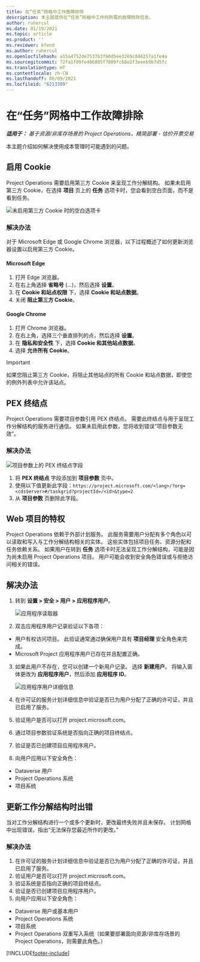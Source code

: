 ```yaml
---
title: 在“任务”网格中工作故障排除
description: 本主题提供在“任务”网格中工作时所需的故障排除信息。
author: ruhercul
ms.date: 01/19/2021
ms.topic: article
ms.product: ''
ms.reviewer: kfend
ms.author: ruhercul
ms.openlocfilehash: a15a4752de7537b3f60d5ee3269c846257a1fe4a
ms.sourcegitcommit: 72fa1f09fe406805f7009fc68e2f3eeeb9b7d5fc
ms.translationtype: HT
ms.contentlocale: zh-CN
ms.lasthandoff: 06/09/2021
ms.locfileid: "6213389"
---
```

# <a name="troubleshoot-working-in-the-task-grid"></a>在“任务”网格中工作故障排除 

_**适用于：** 基于资源/非库存场景的 Project Operations，精简部署 - 估价开票交易_

本主题介绍如何解决使用成本管理时可能遇到的问题。

## <a name="enable-cookies"></a>启用 Cookie

Project Operations 需要启用第三方 Cookie 来呈现工作分解结构。 如果未启用第三方 Cookie，在选择 **项目** 页上的 **任务** 选项卡时，您会看到空白页面，而不是看到任务。

![未启用第三方 Cookie 时的空白选项卡](media/blankschedule.png)


### <a name="workaround"></a>解决办法
对于 Microsoft Edge 或 Google Chrome 浏览器，以下过程概述了如何更新浏览器设置以启用第三方 Cookie。

#### <a name="microsoft-edge"></a>Microsoft Edge

1. 打开 Edge 浏览器。
2. 在右上角选择 **省略号** (...)，然后选择 **设置**。
3. 在 **Cookie 和站点权限** 下，选择 **Cookie 和站点数据**。
4. 关闭 **阻止第三方 Cookie**。

#### <a name="google-chrome"></a>Google Chrome

1. 打开 Chrome 浏览器。
2. 在右上角，选择三个垂直排列的点，然后选择 **设置**。
3. 在 **隐私和安全性** 下，选择 **Cookie 和其他站点数据**。
4. 选择 **允许所有 Cookie**。

> [!IMPORTANT]
> 如果您阻止第三方 Cookie，将阻止其他站点的所有 Cookie 和站点数据，即使您的例外列表中允许该站点。

## <a name="pex-endpoint"></a>PEX 终结点

Project Operations 需要项目参数引用 PEX 终结点。 需要此终结点与用于呈现工作分解结构的服务进行通信。 如果未启用此参数，您将收到错误“项目参数无效”。 

### <a name="workaround"></a>解决办法
 ![项目参数上的 PEX 终结点字段](media/projectparameter.png)

1. 将 **PEX 终结点** 字段添加到 **项目参数** 页中。
2. 使用以下值更新此字段：`https://project.microsoft.com/<lang>/?org=<cdsServer>#/taskgrid?projectId=/<id>&type=2`
3. 从 **项目参数** 页删除此字段。

## <a name="privileges-for-project-for-the-web"></a>Web 项目的特权

Project Operations 依赖于外部计划服务。 此服务需要用户分配有多个角色以可以读取和写入与工作分解结构相关的实体。 这些实体包括项目任务、资源分配和任务依赖关系。 如果用户在转到 **任务** 选项卡时无法呈现工作分解结构，可能是因为尚未启用 Project Operations 项目。 用户可能会收到安全角色错误或与拒绝访问相关的错误。


## <a name="workaround"></a>解决办法

1. 转到 **设置 > 安全 > 用户 > 应用程序用户**。  

   ![应用程序读取器](media/applicationuser.jpg)
   
2. 双击应用程序用户记录验证以下各项：

 - 用户有权访问项目。 此验证通常通过确保用户具有 **项目经理** 安全角色来完成。
 - Microsoft Project 应用程序用户已存在并且配置正确。
 
3. 如果此用户不存在，您可以创建一个新用户记录。 选择 **新建用户**。 将输入窗体更改为 **应用程序用户**，然后添加 **应用程序 ID**。

   ![应用程序用户详细信息](media/applicationuserdetails.jpg)

4. 在许可证的服务计划详细信息中验证是否已为用户分配了正确的许可证，并且已启用了服务。
5. 验证用户是否可以打开 project.microsoft.com。
6. 通过项目参数验证系统是否指向正确的项目终结点。
7. 验证是否已创建项目应用程序用户。
8. 向用户应用以下安全角色：

  - Dataverse 用户
  - Project Operations 系统
  - 项目系统

## <a name="error-when-updating-the-work-breakdown-structure"></a>更新工作分解结构时出错

当对工作分解结构进行一个或多个更新时，更改最终失败并且未保存。 计划网格中出现错误，指出“无法保存您最近所作的更改。”

### <a name="workaround"></a>解决办法

1. 在许可证的服务计划详细信息中验证是否已为用户分配了正确的许可证，并且已启用了服务。
2. 验证用户是否可以打开 project.microsoft.com。
3. 验证系统是否指向正确的项目终结点。
4. 验证是否已创建项目应用程序用户。
5. 向用户应用以下安全角色：
  
  - Dataverse 用户或基本用户
  - Project Operations 系统
  - 项目系统
  - Project Operations 双重写入系统（如果要部署面向资源/非库存场景的 Project Operations，则需要此角色。）


[!INCLUDE[footer-include](../includes/footer-banner.md)]
